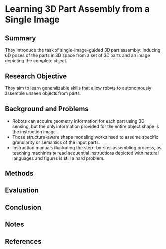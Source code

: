 # Learning 3D Part Assembly from a Single Image

## Summary
They introduce the task of single-image-guided 3D part assembly: inducing
6D poses of the parts in 3D space from a set of 3D parts and an image depicting the complete object.
## Research Objective
They aim to learn generalizable skills that allow robots to autonomously assemble unseen objects from parts.
## Background and Problems
- Robots can acquire geometry information for each part using 3D sensing, but the only information provided for the entire object shape is the instruction image.
- Those structure-aware shape modeling works need to assume specific granularity or semantics of the input parts.
- Instruction manuals illustrating the step- by-step assembling process, as teaching machines to read sequential instructions depicted with natural languages and figures is still a hard problem.
## Methods

## Evaluation

## Conclusion

## Notes

## References
<!--stackedit_data:
eyJoaXN0b3J5IjpbMTc1Nzg1NDUxNywtMzUxMDk3MzIyLC00Mj
Y0MzcyNTRdfQ==
-->